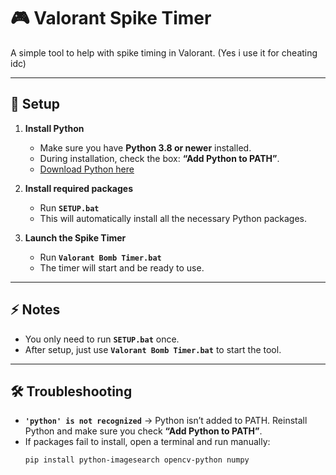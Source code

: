 # 🎮 Valorant Spike Timer

A simple tool to help with spike timing in Valorant.  (Yes i use it for cheating idc)

---

## 🚀 Setup

1. **Install Python**
   - Make sure you have **Python 3.8 or newer** installed.  
   - During installation, check the box: **“Add Python to PATH”**.  
   - [Download Python here](https://www.python.org/downloads/)

2. **Install required packages**
   - Run **`SETUP.bat`**  
   - This will automatically install all the necessary Python packages.

3. **Launch the Spike Timer**
   - Run **`Valorant Bomb Timer.bat`**  
   - The timer will start and be ready to use.

---

## ⚡ Notes
- You only need to run **`SETUP.bat`** once.  
- After setup, just use **`Valorant Bomb Timer.bat`** to start the tool.  

---

## 🛠 Troubleshooting
- **`'python' is not recognized`** → Python isn’t added to PATH. Reinstall Python and make sure you check **“Add Python to PATH”**.  
- If packages fail to install, open a terminal and run manually:  
  ```bash
  pip install python-imagesearch opencv-python numpy
